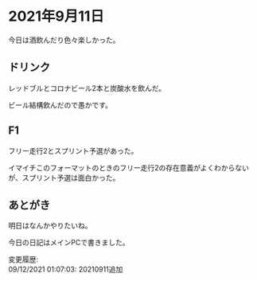 # 2021年9月11日

今日は酒飲んだり色々楽しかった。

## ドリンク

レッドブルとコロナビール2本と炭酸水を飲んだ。

ビール結構飲んだので愚かです。

## F1

フリー走行2とスプリント予選があった。

イマイチこのフォーマットのときのフリー走行2の存在意義がよくわからないが、スプリント予選は面白かった。

## あとがき

明日はなんかやりたいね。

今日の日記はメインPCで書きました。

変更履歴:  
09/12/2021 01:07:03: 20210911追加  
